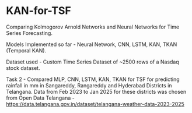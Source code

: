 # KAN-for-TSF
Comparing Kolmogorov Arnold Networks and Neural Networks for Time Series Forecasting.

Models Implemented so far - Neural Network, CNN, LSTM, KAN, TKAN (Temporal KAN).

Dataset used - Custom Time Series Dataset of ~2500 rows of a Nasdaq stock dataset.

Task 2 -
Compared MLP, CNN, LSTM, KAN, TKAN for TSF for predicting rainfall in mm in Sangareddy, Rangareddy and Hyderabad Districts in Telangana.
Data from Feb 2023 to Jan 2025 for these districts was chosen from Open Data Telangana - https://data.telangana.gov.in/dataset/telangana-weather-data-2023-2025
